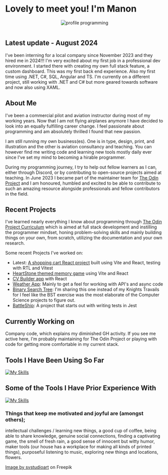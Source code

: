 # Lovely to meet you! I'm Manon


<div align="center">
  
![profile programming](https://github.com/ManonLef/ManonLef/assets/81025586/768ad770-ad45-4453-ae8a-adbad1553923)

<img src="https://komarev.com/ghpvc/?username=ManonLef&style=flat&color=ff69b4" alt=""/>

</div>

## Latest update - August 2024

I've been interning for a local company since November 2023 and they hired me in 2024!!! I'm very excited about my first job in a professional dev environment. I started there with creating my own full stack feature, a custom dashboard. This was my first back end experience. Also my first time using .NET, C#, SQL, Angular and TS. I'm currently on a different project, still working with .NET and C# but more geared towards software and now also using XAML.

## About Me

I've been a commercial pilot and aviation instructor during most of my working years. Now that I am not flying airplanes anymore I have decided to look into an equally fulfilling career change. I feel passionate about programming and am absolutely thrilled I found that new passion.

I am still running my own business(es). One is in type, design, print, and illustration and the other is aviation consultancy and teaching. You can however find me writing code and learning new tools mostly daily ever since I've set my mind to becoming a hirable programmer. 

During my programming journey, I try to help out fellow learners as I can, either through Discord, or by contributing to open-source projects aimed at teaching. In June 2023 I became part of the maintainer team for [The Odin Project](https://github.com/TheOdinProject) and I am honoured, humbled and excited to be able to contribute to such an amazing resource alongside professionals and fellow contributors in the field.

## Recent Projects

I've learned nearly everything I know about programming through [The Odin Project Curriculum](https://github.com/TheOdinProject/curriculum) which is aimed at full stack development and instilling the programmer mindset, honing problem-solving skills and mainly building things on your own, from scratch, utilizing the documentation and your own research. 

Some recent Projects I've worked on:

- Latest: [A shopping cart React project](https://github.com/ManonLef/tdd-e-commerce) built using Vite and React, testing with RTL and Vitest
- [HeartStone themed memory game](https://github.com/ManonLef/memory-card) using Vite and React
- [CV Builder app](https://github.com/ManonLef/cv-app) with React
- [Weather App](https://github.com/ManonLef/weather-app): Mainly to get a feel for working with API's and async code
- [Binary Search Tree](https://github.com/ManonLef/bst): I'm sharing this one instead of my Knights Travails for I feel like the BST exercise was the most elaborate of the Computer Science projects to figure out.
- [BattleShip](https://github.com/ManonLef/battleship): A project that starts out with writing tests in Jest

## Currently Working on

Company code, which explains my diminished GH activity. If you see me active here, I'm probably maintaining for The Odin Project or playing with code for getting more comfortable in my current stack. 

## Tools I Have Been Using So Far

[![My Skills](https://skillicons.dev/icons?i=dotnet,cs,angular,ts,js,html,css,git,webpack,jest,azure,github,visualstudio,vscode)](https://skillicons.dev)

## Some of the Tools I Have Prior Experience With

[![My Skills](https://skillicons.dev/icons?i=photoshop,illustrator,blender)](https://skillicons.dev)

### Things that keep me motivated and joyful are (amongst others);
intellectual challenges / learning new things, a good cup of coffee, being able to share knowledge, genuine social connections, finding a captivating game, the smell of fresh rain, a good sense of innocent but witty humor, maker tools (our house has a workplace for making all kinds of printed things), purposeful listening to music, exploring new things and locations, flowers.

<a href="https://www.freepik.com/free-vector/programmer-working-web-development-code-engineer-programming-python-php-java-script-computer_14723886.htm#query=female%20programmer&position=0&from_view=keyword&track=ais">Image by svstudioart</a> on Freepik
